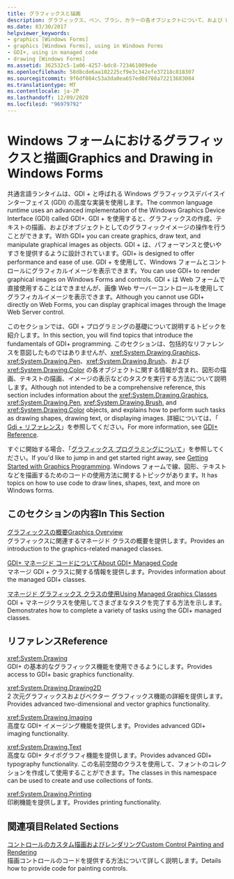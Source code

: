 ```yaml
---
title: グラフィックスと描画
description: グラフィックス、ペン、ブラシ、カラーの各オブジェクトについて、および Windows フォームで図形の描画、テキストの描画、画像の表示などのタスクを実行する方法について説明します。
ms.date: 03/30/2017
helpviewer_keywords:
- graphics [Windows Forms]
- graphics [Windows Forms], using in Windows Forms
- GDI+, using in managed code
- drawing [Windows Forms]
ms.assetid: 362532c5-1a06-4257-bdc8-723461009ede
ms.openlocfilehash: 58d8cde6aa102225cf9e3c342efe37218c818307
ms.sourcegitcommit: 9f6df084c53a3da0ea657ed0d708a72213683084
ms.translationtype: MT
ms.contentlocale: ja-JP
ms.lasthandoff: 12/09/2020
ms.locfileid: "96979792"
---
```

# <a name="graphics-and-drawing-in-windows-forms"></a><span data-ttu-id="6eaee-103">Windows フォームにおけるグラフィックスと描画</span><span class="sxs-lookup"><span data-stu-id="6eaee-103">Graphics and Drawing in Windows Forms</span></span>
<span data-ttu-id="6eaee-104">共通言語ランタイムは、GDI + と呼ばれる Windows グラフィックスデバイスインターフェイス (GDI) の高度な実装を使用します。</span><span class="sxs-lookup"><span data-stu-id="6eaee-104">The common language runtime uses an advanced implementation of the Windows Graphics Device Interface (GDI) called GDI+.</span></span> <span data-ttu-id="6eaee-105">GDI + を使用すると、グラフィックスの作成、テキストの描画、およびオブジェクトとしてのグラフィックイメージの操作を行うことができます。</span><span class="sxs-lookup"><span data-stu-id="6eaee-105">With GDI+ you can create graphics, draw text, and manipulate graphical images as objects.</span></span> <span data-ttu-id="6eaee-106">GDI + は、パフォーマンスと使いやすさを提供するように設計されています。</span><span class="sxs-lookup"><span data-stu-id="6eaee-106">GDI+ is designed to offer performance and ease of use.</span></span> <span data-ttu-id="6eaee-107">GDI + を使用して、Windows フォームとコントロールにグラフィカルイメージを表示できます。</span><span class="sxs-lookup"><span data-stu-id="6eaee-107">You can use GDI+ to render graphical images on Windows Forms and controls.</span></span> <span data-ttu-id="6eaee-108">GDI + は Web フォームで直接使用することはできませんが、画像 Web サーバーコントロールを使用してグラフィカルイメージを表示できます。</span><span class="sxs-lookup"><span data-stu-id="6eaee-108">Although you cannot use GDI+ directly on Web Forms, you can display graphical images through the Image Web Server control.</span></span>  
  
 <span data-ttu-id="6eaee-109">このセクションでは、GDI + プログラミングの基礎について説明するトピックを紹介します。</span><span class="sxs-lookup"><span data-stu-id="6eaee-109">In this section, you will find topics that introduce the fundamentals of GDI+ programming.</span></span> <span data-ttu-id="6eaee-110">このセクションは、包括的なリファレンスを意図したものではありませんが、<xref:System.Drawing.Graphics>、<xref:System.Drawing.Pen>、<xref:System.Drawing.Brush>、および <xref:System.Drawing.Color> の各オブジェクトに関する情報が含まれ、図形の描画、テキストの描画、イメージの表示などのタスクを実行する方法について説明します。</span><span class="sxs-lookup"><span data-stu-id="6eaee-110">Although not intended to be a comprehensive reference, this section includes information about the <xref:System.Drawing.Graphics>, <xref:System.Drawing.Pen>, <xref:System.Drawing.Brush>, and <xref:System.Drawing.Color> objects, and explains how to perform such tasks as drawing shapes, drawing text, or displaying images.</span></span> <span data-ttu-id="6eaee-111">詳細については、「 [Gdi + リファレンス](/windows/desktop/gdiplus/-gdiplus-class-gdi-reference)」を参照してください。</span><span class="sxs-lookup"><span data-stu-id="6eaee-111">For more information, see [GDI+ Reference](/windows/desktop/gdiplus/-gdiplus-class-gdi-reference).</span></span>  
  
 <span data-ttu-id="6eaee-112">すぐに開始する場合、「[グラフィックス プログラミングについて](getting-started-with-graphics-programming.md)」を参照してください。</span><span class="sxs-lookup"><span data-stu-id="6eaee-112">If you'd like to jump in and get started right away, see [Getting Started with Graphics Programming](getting-started-with-graphics-programming.md).</span></span> <span data-ttu-id="6eaee-113">Windows フォームで線、図形、テキストなどを描画するためのコードの使用方法に関するトピックがあります。</span><span class="sxs-lookup"><span data-stu-id="6eaee-113">It has topics on how to use code to draw lines, shapes, text, and more on Windows forms.</span></span>  
  
## <a name="in-this-section"></a><span data-ttu-id="6eaee-114">このセクションの内容</span><span class="sxs-lookup"><span data-stu-id="6eaee-114">In This Section</span></span>  
 [<span data-ttu-id="6eaee-115">グラフィックスの概要</span><span class="sxs-lookup"><span data-stu-id="6eaee-115">Graphics Overview</span></span>](graphics-overview-windows-forms.md)  
 <span data-ttu-id="6eaee-116">グラフィックスに関連するマネージド クラスの概要を提供します。</span><span class="sxs-lookup"><span data-stu-id="6eaee-116">Provides an introduction to the graphics-related managed classes.</span></span>  
  
 [<span data-ttu-id="6eaee-117">GDI+ マネージド コードについて</span><span class="sxs-lookup"><span data-stu-id="6eaee-117">About GDI+ Managed Code</span></span>](about-gdi-managed-code.md)  
 <span data-ttu-id="6eaee-118">マネージ GDI + クラスに関する情報を提供します。</span><span class="sxs-lookup"><span data-stu-id="6eaee-118">Provides information about the managed GDI+ classes.</span></span>  
  
 [<span data-ttu-id="6eaee-119">マネージド グラフィックス クラスの使用</span><span class="sxs-lookup"><span data-stu-id="6eaee-119">Using Managed Graphics Classes</span></span>](using-managed-graphics-classes.md)  
 <span data-ttu-id="6eaee-120">GDI + マネージクラスを使用してさまざまなタスクを完了する方法を示します。</span><span class="sxs-lookup"><span data-stu-id="6eaee-120">Demonstrates how to complete a variety of tasks using the GDI+ managed classes.</span></span>  
  
## <a name="reference"></a><span data-ttu-id="6eaee-121">リファレンス</span><span class="sxs-lookup"><span data-stu-id="6eaee-121">Reference</span></span>  
 <xref:System.Drawing>  
 <span data-ttu-id="6eaee-122">GDI+ の基本的なグラフィックス機能を使用できるようにします。</span><span class="sxs-lookup"><span data-stu-id="6eaee-122">Provides access to GDI+ basic graphics functionality.</span></span>  
  
 <xref:System.Drawing.Drawing2D>  
 <span data-ttu-id="6eaee-123">2 次元グラフィックスおよびベクター グラフィックス機能の詳細を提供します。</span><span class="sxs-lookup"><span data-stu-id="6eaee-123">Provides advanced two-dimensional and vector graphics functionality.</span></span>  
  
 <xref:System.Drawing.Imaging>  
 <span data-ttu-id="6eaee-124">高度な GDI+ イメージング機能を提供します。</span><span class="sxs-lookup"><span data-stu-id="6eaee-124">Provides advanced GDI+ imaging functionality.</span></span>  
  
 <xref:System.Drawing.Text>  
 <span data-ttu-id="6eaee-125">高度な GDI+ タイポグラフィ機能を提供します。</span><span class="sxs-lookup"><span data-stu-id="6eaee-125">Provides advanced GDI+ typography functionality.</span></span> <span data-ttu-id="6eaee-126">この名前空間のクラスを使用して、フォントのコレクションを作成して使用することができます。</span><span class="sxs-lookup"><span data-stu-id="6eaee-126">The classes in this namespace can be used to create and use collections of fonts.</span></span>  
  
 <xref:System.Drawing.Printing>  
 <span data-ttu-id="6eaee-127">印刷機能を提供します。</span><span class="sxs-lookup"><span data-stu-id="6eaee-127">Provides printing functionality.</span></span>  
  
## <a name="related-sections"></a><span data-ttu-id="6eaee-128">関連項目</span><span class="sxs-lookup"><span data-stu-id="6eaee-128">Related Sections</span></span>  
 [<span data-ttu-id="6eaee-129">コントロールのカスタム描画およびレンダリング</span><span class="sxs-lookup"><span data-stu-id="6eaee-129">Custom Control Painting and Rendering</span></span>](../controls/custom-control-painting-and-rendering.md)  
 <span data-ttu-id="6eaee-130">描画コントロールのコードを提供する方法について詳しく説明します。</span><span class="sxs-lookup"><span data-stu-id="6eaee-130">Details how to provide code for painting controls.</span></span>
